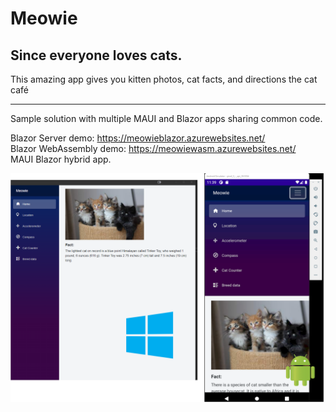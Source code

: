 # Meowie
## Since everyone loves cats.
This amazing app gives you kitten photos, cat facts, and directions the cat café
_____
Sample solution with multiple MAUI and Blazor apps sharing common code.

Blazor Server demo: https://meowieblazor.azurewebsites.net/   
Blazor WebAssembly demo: https://meowiewasm.azurewebsites.net/   
MAUI Blazor hybrid app.


<img src="docs/Meowie.png" alt="Apps" width="800"/>

